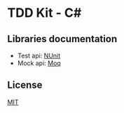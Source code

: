 # TDD Kit - C\#

## Libraries documentation

* Test api: [NUnit]
* Mock api: [Moq]

## License

[MIT](LICENSE)

[NUnit]: http://nunit.org
[Moq]: https://github.com/Moq/moq4
